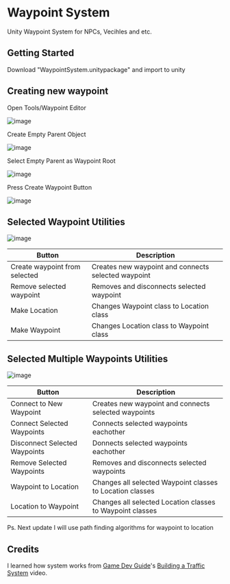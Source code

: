 # Waypoint System
 Unity Waypoint System for NPCs, Vecihles and etc.

## Getting Started

Download "WaypointSystem.unitypackage" and import to unity

## Creating new waypoint

Open Tools/Waypoint Editor

![image](https://user-images.githubusercontent.com/75855560/158930752-47dcc242-c1b4-45f2-beb1-cf13c391b01b.png)

Create Empty Parent Object

![image](https://user-images.githubusercontent.com/75855560/158931021-08274fc2-7476-4238-b425-d7b658a11aad.png)

Select Empty Parent as Waypoint Root

![image](https://user-images.githubusercontent.com/75855560/158931258-36ab883d-bfa5-4266-bc51-a6c678442a13.png)

Press Create Waypoint Button

![image](https://user-images.githubusercontent.com/75855560/158931402-f870dfb0-3419-4bc0-b1cf-2beb0bc93970.png)

## Selected Waypoint Utilities

![image](https://user-images.githubusercontent.com/75855560/158931776-582f3897-b137-4036-840a-1dff4ab7ae6a.png)

| Button | Description |
| --- | --- |
| Create waypoint from selected | Creates new waypoint and connects selected waypoint |
| Remove selected waypoint | Removes and disconnects selected waypoint |
| Make Location | Changes Waypoint class to Location class |
| Make Waypoint | Changes Location class to Waypoint class |

## Selected Multiple Waypoints Utilities

![image](https://user-images.githubusercontent.com/75855560/158932341-0f6dbfc9-9c9d-42df-83ee-c55b94bd5563.png)

| Button | Description |
| --- | --- |
| Connect to New Waypoint | Creates new waypoint and connects selected waypoints |
| Connect Selected Waypoints |  Connects selected waypoints eachother |
| Disconnect Selected Waypoints | Donnects selected waypoints eachother |
| Remove Selected Waypoints |  Removes and disconnects selected waypoints |
| Waypoint to Location | Changes all selected Waypoint classes to Location classes |
| Location to Waypoint | Changes all selected Location classes to Waypoint classes |

Ps. Next update I will use path finding algorithms for waypoint to location

## Credits

I learned how system works from [Game Dev Guide](https://www.youtube.com/channel/UCR35rzd4LLomtQout93gi0w)'s [Building a Traffic System](https://www.youtube.com/watch?v=MXCZ-n5VyJc&list=PL5OiuuZeHt3q3KePW2i-WyRUy9ofhXo0B&index=3) video.



